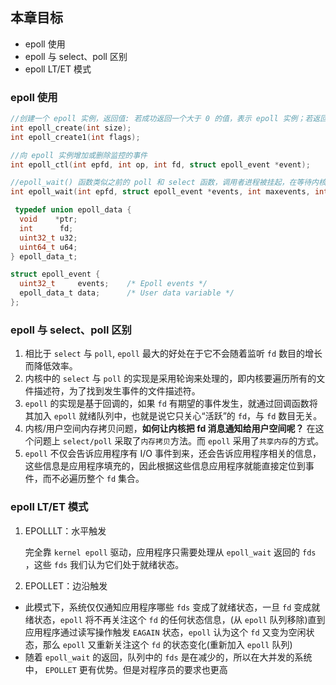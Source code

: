 ## 本章目标
- epoll 使用
- epoll 与 select、poll 区别
- epoll LT/ET 模式


### epoll 使用

```C
//创建一个 epoll 实例，返回值: 若成功返回一个大于 0 的值，表示 epoll 实例；若返回 -1 表示出错
int epoll_create(int size);
int epoll_create1(int flags);

//向 epoll 实例增加或删除监控的事件
int epoll_ctl(int epfd, int op, int fd, struct epoll_event *event);

//epoll_wait() 函数类似之前的 poll 和 select 函数，调用者进程被挂起，在等待内核 I/O 事件的分发
int epoll_wait(int epfd, struct epoll_event *events, int maxevents, int timeout);

 typedef union epoll_data {
  void    *ptr;
  int      fd;
  uint32_t u32;
  uint64_t u64;
} epoll_data_t;

struct epoll_event {
  uint32_t     events;    /* Epoll events */
  epoll_data_t data;      /* User data variable */
};
```


### epoll 与 select、poll 区别

1. 相比于 `select` 与 `poll`, `epoll` 最大的好处在于它不会随着监听 `fd` 数目的增长而降低效率。
2. 内核中的 `select` 与 `poll` 的实现是采用轮询来处理的，即内核要遍历所有的文件描述符，为了找到发生事件的文件描述符。
3. `epoll` 的实现是基于回调的，如果 `fd` 有期望的事件发生，就通过回调函数将其加入 `epoll` 就绪队列中，也就是说它只关心“活跃”的 `fd`，与 `fd` 数目无关。
4. 内核/用户空间内存拷贝问题，**如何让内核把 fd 消息通知给用户空间呢？** 在这个问题上 `select/poll` 采取了`内存拷贝`方法。而 `epoll` 采用了`共享内存`的方式。
5. `epoll` 不仅会告诉应用程序有 I/O 事件到来，还会告诉应用程序相关的信息，这些信息是应用程序填充的，因此根据这些信息应用程序就能直接定位到事件，而不必遍历整个 `fd` 集合。


### epoll LT/ET 模式
1. EPOLLLT：水平触发

   完全靠 `kernel epoll` 驱动，应用程序只需要处理从 `epoll_wait` 返回的 `fds` ，这些 `fds` 我们认为它们处于就绪状态。

2. EPOLLET：边沿触发
 - 此模式下，系统仅仅通知应用程序哪些 `fds` 变成了就绪状态，一旦 `fd` 变成就绪状态，`epoll` 将不再关注这个 `fd` 的任何状态信息，(从 `epoll` 队列移除)直到应用程序通过读写操作触发  `EAGAIN` 状态，`epoll` 认为这个 `fd` 又变为空闲状态，那么 `epoll` 又重新关注这个 `fd` 的状态变化(重新加入 `epoll` 队列)
 - 随着 `epoll_wait` 的返回，队列中的 `fds` 是在减少的，所以在大并发的系统中， `EPOLLET` 更有优势。但是对程序员的要求也更高


